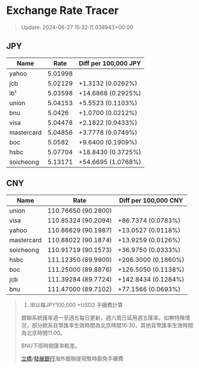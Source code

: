 # Exchange Rate Tracer

> Update: 2024-06-27 15:32:11.038943+00:00

## JPY

| Name       |    Rate | Diff per 100,000 JPY   |
|------------|---------|------------------------|
| yahoo      | 5.01998 |                        |
| jcb        | 5.02129 | +1.3132 (0.0262%)      |
| ib¹        | 5.03598 | +14.6868 (0.2925%)     |
| union      | 5.04153 | +5.5523 (0.1103%)      |
| bnu        | 5.0426  | +1.0700 (0.0212%)      |
| visa       | 5.04478 | +2.1822 (0.0433%)      |
| mastercard | 5.04856 | +3.7778 (0.0749%)      |
| boc        | 5.0582  | +9.6400 (0.1909%)      |
| hsbc       | 5.07704 | +18.8430 (0.3725%)     |
| soicheong  | 5.13171 | +54.6695 (1.0768%)     |

## CNY

| Name       | Rate                | Diff per 100,000 CNY   |
|------------|---------------------|------------------------|
| union      | 110.76650	(90.2800) |                        |
| visa       | 110.85324	(90.2094) | +86.7374 (0.0783%)     |
| yahoo      | 110.86629	(90.1987) | +13.0527 (0.0118%)     |
| mastercard | 110.88022	(90.1874) | +13.9259 (0.0126%)     |
| soicheong  | 110.91719	(90.1573) | +36.9750 (0.0333%)     |
| hsbc       | 111.12350	(89.9900) | +206.3000 (0.1860%)    |
| boc        | 111.25000	(89.8876) | +126.5050 (0.1138%)    |
| jcb        | 111.39284	(89.7724) | +142.8434 (0.1284%)    |
| bnu        | 111.47000	(89.7102) | +77.1566 (0.0693%)     |


> 1. IB以每JPY100,000 +USD2 手續費計算
>
> 銀聯系統匯率週一至週五每日更新，週六周日延用週五匯率。如無特殊情況，部分歐系貨幣匯率生效時間為北京時間16:30，其他貨幣匯率生效時間為北京時間11:00。
>
> BNU下班時間匯率較差。
>
> [立橋](https://www.wlbank.com.mo/uploads/ueditor/file/20181211/1544536513900230.pdf)/[發展銀行](https://www.mdb.com.mo/Service_Charges_20230728.pdf)海外銀聯提現暫時豁免手續費

